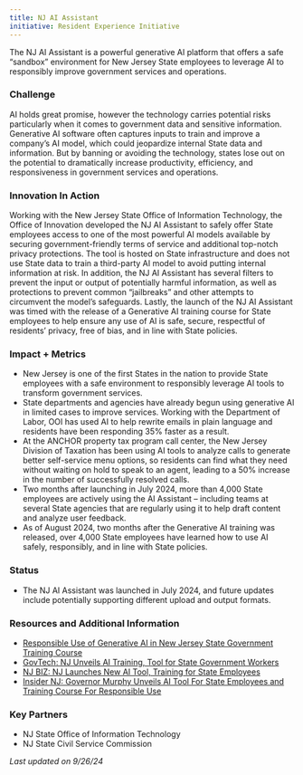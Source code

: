 ```yaml
---
title: NJ AI Assistant
initiative: Resident Experience Initiative
---
```


The NJ AI Assistant is a powerful generative AI platform that offers a safe “sandbox” environment for New Jersey State employees to leverage AI to responsibly improve government services and operations. 

### Challenge

AI holds great promise, however the technology carries potential risks particularly when it comes to government data and sensitive information. Generative AI software often captures inputs to train and improve a company’s AI model, which could jeopardize internal State data and information. But by banning or avoiding the technology, states lose out on the potential to dramatically increase productivity, efficiency, and responsiveness in government services and operations. 

### Innovation In Action

Working with the New Jersey State Office of Information Technology, the Office of Innovation developed the NJ AI Assistant to safely offer State employees access to one of the most powerful AI models available by securing government-friendly terms of service and additional top-notch privacy protections. The tool is hosted on State infrastructure and does not use State data to train a third-party AI model to avoid putting internal information at risk. In addition, the NJ AI Assistant has several filters to prevent the input or output of potentially harmful information, as well as protections to prevent common “jailbreaks” and other attempts to circumvent the model’s safeguards. Lastly, the launch of the NJ AI Assistant was timed with the release of a Generative AI training course for State employees to help ensure any use of AI is safe, secure, respectful of residents’ privacy, free of bias, and in line with State policies.

### Impact + Metrics

- New Jersey is one of the first States in the nation to provide State employees with a safe environment to responsibly leverage AI tools to transform government services. 
- State departments and agencies have already begun using generative AI in limited cases to improve services. Working with the Department of Labor, OOI has used AI to help rewrite emails in plain language and residents have been responding 35% faster as a result. 
- At the ANCHOR property tax program call center, the New Jersey Division of Taxation has been using AI tools to analyze calls to generate better self-service menu options, so residents can find what they need without waiting on hold to speak to an agent, leading to a 50% increase in the number of successfully resolved calls.
- Two months after launching in July 2024, more than 4,000 State employees are actively using the AI Assistant – including teams at several State agencies that are regularly using it to help draft content and analyze user feedback. 
- As of August 2024, two months after the Generative AI training was released, over 4,000 State employees have learned how to use AI safely, responsibly, and in line with State policies. 



### Status

- The NJ AI Assistant was launched in July 2024, and future updates include potentially supporting different upload and output formats. 

### Resources and Additional Information

- [Responsible Use of Generative AI in New Jersey State Government Training Course](https://innovation.nj.gov/skills/ai/)
- [GovTech: NJ Unveils AI Training, Tool for State Government Workers](https://www.govtech.com/artificial-intelligence/n-j-unveils-ai-training-tool-for-state-government-workers)
- [NJ BIZ: NJ Launches New AI Tool, Training for State Employees](https://njbiz.com/nj-launches-new-ai-tool-training-for-state-employees/)
- [Insider NJ: Governor Murphy Unveils AI Tool For State Employees and Training Course For Responsible Use](https://www.insidernj.com/press-release/governor-murphy-unveils-ai-tool-for-state-employees-and-training-course-for-responsible-use/)


### Key Partners

- NJ State Office of Information Technology
- NJ State Civil Service Commission


*Last updated on 9/26/24*
